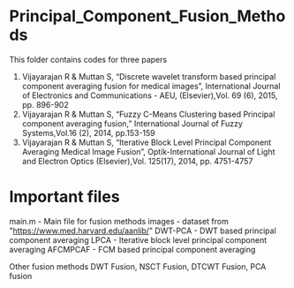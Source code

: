 # Principal_Component_Fusion_Methods
 
This folder contains codes for three papers
1. Vijayarajan R & Muttan S, “Discrete wavelet transform based principal component averaging fusion for medical images”, International Journal of Electronics and Communications - AEU, (Elsevier),Vol. 69 (6), 2015, pp. 896-902
2. Vijayarajan R & Muttan S, “Fuzzy C-Means Clustering based Principal component averaging fusion,” International Journal of Fuzzy Systems,Vol.16 (2), 2014, pp.153-159
3. Vijayarajan R & Muttan S, “Iterative Block Level Principal Component Averaging Medical Image Fusion”, Optik-International Journal of Light and Electron Optics (Elsevier),Vol. 125(17), 2014, pp. 4751-4757

# Important files
main.m - Main file for fusion methods
images - dataset from "https://www.med.harvard.edu/aanlib/"
DWT-PCA - DWT based principal component averaging
LPCA - Iterative block level principal component averaging
AFCMPCAF - FCM based principal component averaging

Other fusion methods
DWT Fusion, NSCT Fusion, DTCWT Fusion, PCA fusion
